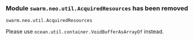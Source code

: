 ### Module `swarm.neo.util.AcquiredResources` has been removed

`swarm.neo.util.AcquiredResources`

Please use `ocean.util.container.VoidBufferAsArrayOf` instead.
